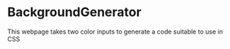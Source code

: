 # BackgroundGenerator
This webpage takes two color inputs to generate a code suitable to use in CSS
